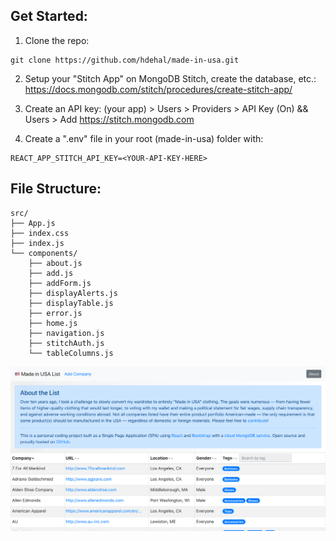 ## Get Started:
1. Clone the repo:
```
git clone https://github.com/hdehal/made-in-usa.git
```
2. Setup your "Stitch App" on MongoDB Stitch, create the database, etc.:
https://docs.mongodb.com/stitch/procedures/create-stitch-app/

3. Create an API key: (your app) > Users > Providers > API Key (On) && Users > Add
https://stitch.mongodb.com

4. Create a ".env" file in your root (made-in-usa) folder with:
```
REACT_APP_STITCH_API_KEY=<YOUR-API-KEY-HERE>
```

## File Structure:

```
src/
├── App.js
├── index.css
├── index.js
└── components/
    ├── about.js
    ├── add.js
    ├── addForm.js
    ├── displayAlerts.js
    ├── displayTable.js
    ├── error.js
    ├── home.js
    ├── navigation.js
    ├── stitchAuth.js
    └── tableColumns.js
```

![Screenshot](https://github.com/hdehal/made-in-usa/raw/master/public/app_screenshot.png)